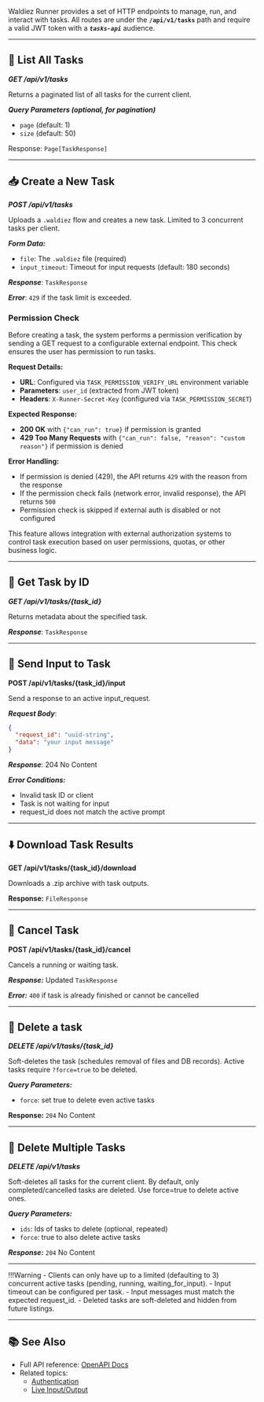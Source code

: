 <!-- markdownlint-disable MD036 -->

Waldiez Runner provides a set of HTTP endpoints to manage, run, and interact with tasks.
All routes are under the **`/api/v1/tasks`** path and require a valid JWT token with a ***`tasks-api`*** audience.

---

## 📄 List All Tasks

***GET /api/v1/tasks***

Returns a paginated list of all tasks for the current client.

***Query Parameters (optional, for pagination)***

- `page` (default: 1)
- `size` (default: 50)

Response: `Page[TaskResponse]`

---

## 📥 Create a New Task

***POST /api/v1/tasks***

Uploads a `.waldiez` flow and creates a new task. Limited to 3 concurrent tasks per client.

***Form Data:***

- `file`: The `.waldiez` file (required)
- `input_timeout`: Timeout for input requests (default: 180 seconds)

***Response***: `TaskResponse`

***Error***: `429` if the task limit is exceeded.

### Permission Check

Before creating a task, the system performs a permission verification by sending a GET request to a configurable external endpoint. This check ensures the user has permission to run tasks.

**Request Details:**
- **URL**: Configured via `TASK_PERMISSION_VERIFY_URL` environment variable
- **Parameters**: `user_id` (extracted from JWT token)
- **Headers**: `X-Runner-Secret-Key` (configured via `TASK_PERMISSION_SECRET`)

**Expected Response:**
- **200 OK** with `{"can_run": true}` if permission is granted
- **429 Too Many Requests** with `{"can_run": false, "reason": "custom reason"}` if permission is denied

**Error Handling:**
- If permission is denied (429), the API returns `429` with the reason from the response
- If the permission check fails (network error, invalid response), the API returns `500`
- Permission check is skipped if external auth is disabled or not configured

This feature allows integration with external authorization systems to control task execution based on user permissions, quotas, or other business logic.

---

## 📄 Get Task by ID

***GET /api/v1/tasks/{task_id}***

Returns metadata about the specified task.

***Response***: `TaskResponse`

---

## 🎤 Send Input to Task

**POST /api/v1/tasks/{task_id}/input**

Send a response to an active input_request.

***Request Body***:

```json
{
  "request_id": "uuid-string",
  "data": "your input message"
}
```

***Response***: 204 No Content

***Error Conditions:***

- Invalid task ID or client
- Task is not waiting for input
- request_id does not match the active prompt

---

## ⬇️ Download Task Results

**GET /api/v1/tasks/{task_id}/download**

Downloads a .zip archive with task outputs.

**Response:** `FileResponse`

---

## 🚫 Cancel Task

**POST /api/v1/tasks/{task_id}/cancel**

Cancels a running or waiting task.

***Response:*** Updated `TaskResponse`

***Error:*** `400` if task is already finished or cannot be cancelled

---

## 🧹 Delete a task

***DELETE /api/v1/tasks/{task_id}***

Soft-deletes the task (schedules removal of files and DB records). Active tasks require `?force=true` to be deleted.

***Query Parameters:***

- `force`: set true to delete even active tasks

**Response:** `204` No Content

---

## 🧨 Delete Multiple Tasks

<!-- markdownlint-disable MD036 -->
***DELETE /api/v1/tasks***

Soft-deletes all tasks for the current client.
By default, only completed/cancelled tasks are deleted.
Use force=true to delete active ones.

***Query Parameters:***

- `ids`: Ids of tasks to delete (optional, repeated)
- `force`: true to also delete active tasks

***Response:*** `204` No Content

---

!!!Warning
    - Clients can only have up to a limited (defaulting to 3) concurrent active tasks (pending, running, waiting_for_input).
    - Input timeout can be configured per task.
    - Input messages must match the expected request_id.
    - Deleted tasks are soft-deleted and hidden from future listings.

---

## 📚 See Also

- Full API reference: [OpenAPI Docs](reference/openapi.md)
- Related topics:
  - [Authentication](clients.md)
  - [Live Input/Output](websocket.md)
